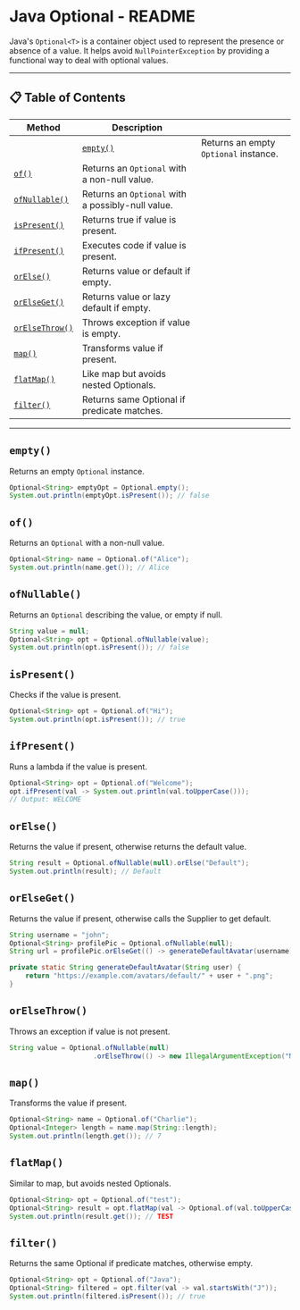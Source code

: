 # Java Optional - README

Java's `Optional<T>` is a container object used to represent the presence or absence of a value. It helps avoid `NullPointerException` by providing a functional way to deal with optional values.

---

## 📋 Table of Contents

| Method                          | Description                                       |                                       |
| ------------------------------- | ------------------------------------------------- | ------------------------------------- |
|                                 | [`empty()`](#empty)                               | Returns an empty `Optional` instance. |
| [`of()`](#of)                   | Returns an `Optional` with a non-null value.      |                                       |
| [`ofNullable()`](#ofnullable)   | Returns an `Optional` with a possibly-null value. |                                       |
| [`isPresent()`](#ispresent)     | Returns true if value is present.                 |                                       |
| [`ifPresent()`](#ifpresent)     | Executes code if value is present.                |                                       |
| [`orElse()`](#orelse)           | Returns value or default if empty.                |                                       |
| [`orElseGet()`](#orelseget)     | Returns value or lazy default if empty.           |                                       |
| [`orElseThrow()`](#orelsethrow) | Throws exception if value is empty.               |                                       |
| [`map()`](#map)                 | Transforms value if present.                      |                                       |
| [`flatMap()`](#flatmap)         | Like map but avoids nested Optionals.             |                                       |
| [`filter()`](#filter)           | Returns same Optional if predicate matches.       |                                       |

---

## `empty()`

Returns an empty `Optional` instance.

```java
Optional<String> emptyOpt = Optional.empty();
System.out.println(emptyOpt.isPresent()); // false
```

## `of()`

Returns an `Optional` with a non-null value.

```java
Optional<String> name = Optional.of("Alice");
System.out.println(name.get()); // Alice
```

## `ofNullable()`

Returns an `Optional` describing the value, or empty if null.

```java
String value = null;
Optional<String> opt = Optional.ofNullable(value);
System.out.println(opt.isPresent()); // false
```

## `isPresent()`

Checks if the value is present.

```java
Optional<String> opt = Optional.of("Hi");
System.out.println(opt.isPresent()); // true
```

## `ifPresent()`

Runs a lambda if the value is present.

```java
Optional<String> opt = Optional.of("Welcome");
opt.ifPresent(val -> System.out.println(val.toUpperCase()));
// Output: WELCOME
```

## `orElse()`

Returns the value if present, otherwise returns the default value.

```java
String result = Optional.ofNullable(null).orElse("Default");
System.out.println(result); // Default
```

## `orElseGet()`

Returns the value if present, otherwise calls the Supplier to get default.

```java
String username = "john";
Optional<String> profilePic = Optional.ofNullable(null);
String url = profilePic.orElseGet(() -> generateDefaultAvatar(username));

private static String generateDefaultAvatar(String user) {
    return "https://example.com/avatars/default/" + user + ".png";
}
```

## `orElseThrow()`

Throws an exception if value is not present.

```java
String value = Optional.ofNullable(null)
                     .orElseThrow(() -> new IllegalArgumentException("No value"));
```

## `map()`

Transforms the value if present.

```java
Optional<String> name = Optional.of("Charlie");
Optional<Integer> length = name.map(String::length);
System.out.println(length.get()); // 7
```

## `flatMap()`

Similar to map, but avoids nested Optionals.

```java
Optional<String> opt = Optional.of("test");
Optional<String> result = opt.flatMap(val -> Optional.of(val.toUpperCase()));
System.out.println(result.get()); // TEST
```

## `filter()`

Returns the same Optional if predicate matches, otherwise empty.

```java
Optional<String> opt = Optional.of("Java");
Optional<String> filtered = opt.filter(val -> val.startsWith("J"));
System.out.println(filtered.isPresent()); // true
```

